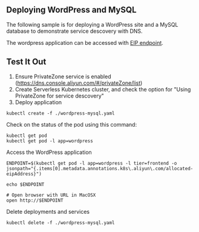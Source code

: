 ## Deploying WordPress and MySQL

The following sample is for deploying a WordPress site and a MySQL database to demonstrate service descovery with DNS.

The wordpress application can be accessed with [EIP endpoint](https://help.aliyun.com/document_detail/451273.html).

## Test It Out

1. Ensure PrivateZone service is enabled (https://dns.console.aliyun.com/#/privateZone/list)
2. Create Serverless Kubernetes cluster, and check the option for "Using PrivateZone for service descovery" 
3. Deploy application

```
kubectl create -f ./wordpress-mysql.yaml
```

Check on the status of the pod using this command: 

```
kubectl get pod
kubectl get pod -l app=wordpress
```

Access the WordPress application

```
ENDPOINT=$(kubectl get pod -l app=wordpress -l tier=frontend -o jsonpath="{.items[0].metadata.annotations.k8s\.aliyun\.com/allocated-eipAddress}")

echo $ENDPOINT

# Open browser with URL in MacOSX
open http://$ENDPOINT
```

Delete deployments and services

```
kubectl delete -f ./wordpress-mysql.yaml
```


